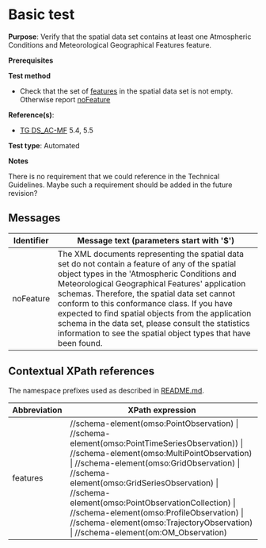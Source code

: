 # Basic test

**Purpose**: Verify that the spatial data set contains at least one Atmospheric Conditions and Meteorological Geographical Features feature.

**Prerequisites**

**Test method**

* Check that the set of [features](#features) in the spatial data set is not empty. Otherwise report [noFeature](#noFeature)

**Reference(s)**: 

* [TG DS_AC-MF](./README.md#ref_TG_DS_AC-MF) 5.4, 5.5

**Test type**: Automated

**Notes**

There is no requirement that we could reference in the Technical Guidelines. Maybe such a requirement should be added in the future revision?

## Messages

Identifier  |  Message text (parameters start with '$')
----------- | -------------------------------------------------------------------------
noFeature <a name="noFeature"/>  |  The XML documents representing the spatial data set do not contain a feature of any of the spatial object types in the 'Atmospheric Conditions and Meteorological Geographical Features' application schemas. Therefore, the spatial data set cannot conform to this conformance class. If you have expected to find spatial objects from the application schema in the data set, please consult the statistics information to see the spatial object types that have been found.

## Contextual XPath references

The namespace prefixes used as described in [README.md](./README.md#namespaces).

Abbreviation                                          |  XPath expression
----------------------------------------------------- | ------------------------------------------------------------------
features <a name="features"></a>   |  //schema-element(omso:PointObservation) \| //schema-element(omso:PointTimeSeriesObservation)) \| //schema-element(omso:MultiPointObservation) \|  //schema-element(omso:GridObservation) \| //schema-element(omso:GridSeriesObservation) \| //schema-element(omso:PointObservationCollection) \| //schema-element(omso:ProfileObservation) \| //schema-element(omso:TrajectoryObservation) \| //schema-element(om:OM_Observation)